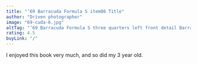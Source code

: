 ```yaml
---
title: "’69 Barracuda Formula S item06 Title"
author: "Driven photographer"
image: "69-cuda-6.jpg"
altTag: "’69 Barracuda Formula S three quarters left front detail Barracuda badge"
rating: 4.5
buyLink: "/"
---
```


I enjoyed this book very much, and so did my 3 year old.